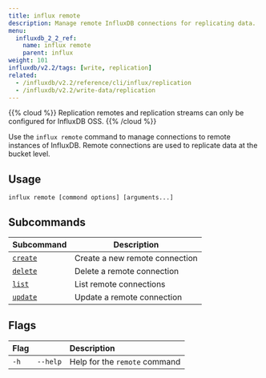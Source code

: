 ```yaml
---
title: influx remote
description: Manage remote InfluxDB connections for replicating data.
menu:
  influxdb_2_2_ref:
    name: influx remote
    parent: influx
weight: 101
influxdb/v2.2/tags: [write, replication]
related:
  - /influxdb/v2.2/reference/cli/influx/replication
  - /influxdb/v2.2/write-data/replication
---
```


{{% cloud %}}
Replication remotes and replication streams can only be configured for InfluxDB OSS.
{{% /cloud %}}

Use the `influx remote` command to manage connections to remote instances of InfluxDB.
Remote connections are used to replicate data at the bucket level.

## Usage
```
influx remote [commond options] [arguments...]
```

## Subcommands

|  Subcommand                                                 |  Description                           |
|:--------------------------------------------------------------|--------------------------------------|
| [`create`](/influxdb/v2.2/reference/cli/influx/remote/create) | Create a new remote connection       |
| [`delete`](/influxdb/v2.2/reference/cli/influx/remote/delete) | Delete a remote connection |
| [`list`](/influxdb/v2.2/reference/cli/influx/remote/list)     | List remote connections          |
| [`update`](/influxdb/v2.2/reference/cli/influx/remote/update) | Update a remote connection |

## Flags
| Flag |          | Description                   |
|:-----|:---------|:------------------------------|
| `-h` | `--help` | Help for the `remote` command |
